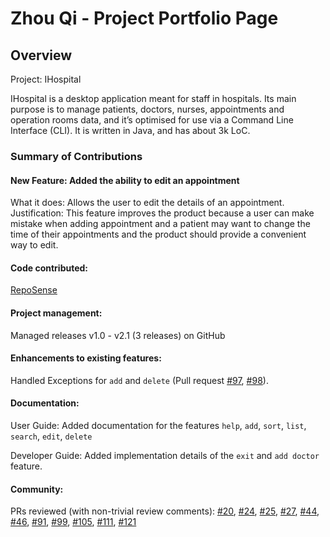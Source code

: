 # Zhou Qi - Project Portfolio Page

## Overview
Project: IHospital

IHospital is a desktop application meant for staff in hospitals.
Its main purpose is to manage patients, doctors, nurses, appointments and operation rooms data,
and it’s optimised for use via a Command Line Interface (CLI).
It is written in Java, and has about 3k LoC.

### Summary of Contributions
#### New Feature: Added the ability to edit an appointment
What it does: Allows the user to edit the details of an appointment.
Justification: This feature improves the product because a user can make mistake
when adding appointment and a patient may want to change the time of their appointments
and the product should provide a convenient way to edit.

#### Code contributed:
[RepoSense](https://nus-cs2113-ay2122s2.github.io/tp-dashboard/?search=&sort=groupTitle&sortWithin=title&timeframe=commit&mergegroup=&groupSelect=groupByRepos&breakdown=true&checkedFileTypes=docs~functional-code~test-code~other&since=2022-02-18&tabOpen=true&tabType=authorship&tabAuthor=cczhouqi&tabRepo=AY2122S2-CS2113-T11-2%2Ftp%5Bmaster%5D&authorshipIsMergeGroup=false&authorshipFileTypes=docs~functional-code~test-code&authorshipIsBinaryFileTypeChecked=false)

#### Project management:
Managed releases v1.0 - v2.1 (3 releases) on GitHub

#### Enhancements to existing features:
Handled Exceptions for `add` and `delete` (Pull request [#97](https://github.com/AY2122S2-CS2113-T11-2/tp/pull/97), [#98](https://github.com/AY2122S2-CS2113-T11-2/tp/pull/98)).

#### Documentation:
User Guide: 
Added documentation for the features `help`, `add`, `sort`, `list`, `search`, `edit`, `delete`

Developer Guide:
Added implementation details of the `exit` and `add doctor` feature.

#### Community:
PRs reviewed (with non-trivial review comments): 
[#20](https://github.com/AY2122S2-CS2113-T11-2/tp/pull/20), 
[#24](https://github.com/AY2122S2-CS2113-T11-2/tp/pull/24),
[#25](https://github.com/AY2122S2-CS2113-T11-2/tp/pull/25),
[#27](https://github.com/AY2122S2-CS2113-T11-2/tp/pull/27),
[#44](https://github.com/AY2122S2-CS2113-T11-2/tp/pull/44),
[#46](https://github.com/AY2122S2-CS2113-T11-2/tp/pull/46),
[#91](https://github.com/AY2122S2-CS2113-T11-2/tp/pull/91),
[#99](https://github.com/AY2122S2-CS2113-T11-2/tp/pull/99),
[#105](https://github.com/AY2122S2-CS2113-T11-2/tp/pull/105),
[#111](https://github.com/AY2122S2-CS2113-T11-2/tp/pull/111),
[#121](https://github.com/AY2122S2-CS2113-T11-2/tp/pull/121)

